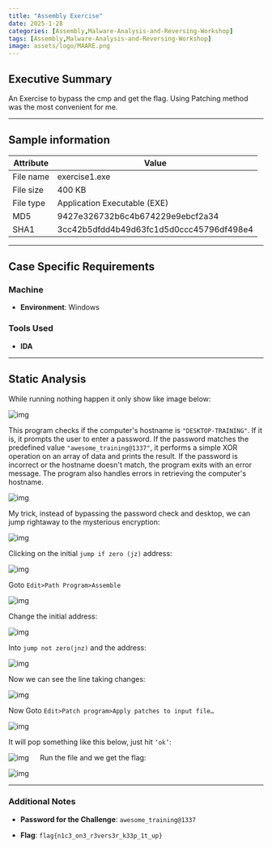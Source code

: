 ```yaml
---
title: "Assembly Exercise"
date: 2025-1-28
categories: [Assembly,Malware-Analysis-and-Reversing-Workshop]
tags: [Assembly,Malware-Analysis-and-Reversing-Workshop]
image: assets/logo/MAARE.png
---
```


## Executive Summary

An Exercise to bypass the cmp and get the flag. Using Patching method was the most convenient for me.

---

## Sample information

| **Attribute**         | **Value**                                                                                      |
|-----------------------|------------------------------------------------------------------------------------------------|
|File name	| exercise1.exe |
|File size	| 400 KB |
|File type	| Application Executable (EXE) |
|MD5 |	9427e326732b6c4b674229e9ebcf2a34 |
|SHA1	| 3cc42b5dfdd4b49d63fc1d5d0ccc45796df498e4 |

---

## Case Specific Requirements

### Machine
- **Environment**: Windows

### Tools Used
- **IDA**

---

## Static Analysis

While running nothing happen it only show like image below:

![img](assets/13-Exercise/image226.png)

This program checks if the computer's hostname is `"DESKTOP-TRAINING"`. If it is, it prompts the user to enter a password. If the password matches the predefined value `"awesome_training@1337"`, it performs a simple XOR operation on an array of data and prints the result. If the password is incorrect or the hostname doesn't match, the program exits with an error message. The program also handles errors in retrieving the computer's hostname.

![img](assets/13-Exercise/image227.png)

My trick, instead of bypassing the password check and desktop, we can jump rightaway to the mysterious encryption:

![img](assets/13-Exercise/image228.png)

Clicking on the initial `jump if zero (jz)` address:

![img](assets/13-Exercise/image229.png)

Goto `Edit>Path Program>Assemble`

![img](assets/13-Exercise/image230.png)

Change the initial address:

![img](assets/13-Exercise/image231.png)

Into `jump not zero(jnz)` and the address:

![img](assets/13-Exercise/image232.png)

Now we can see the line taking changes:

![img](assets/13-Exercise/image233.png)
 
Now Goto `Edit>Patch program>Apply patches to input file…`

![img](assets/13-Exercise/image234.png)
 
It will pop something like this below, just hit `‘ok’`:

![img](assets/13-Exercise/image235.png)
 
Run the file and we get the flag:

![img](assets/13-Exercise/image236.png)

---

### Additional Notes

- **Password for the Challenge**: `awesome_training@1337`

- **Flag**: `flag{n1c3_on3_r3vers3r_k33p_1t_up}`



